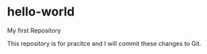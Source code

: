 # hello-world
My first Repository

This repository is for pracitce and I will commit these changes to Git.
